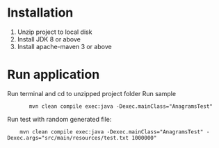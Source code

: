 # Installation 

1) Unzip project to local disk
1) Install JDK 8 or above
2) Install apache-maven 3 or above

# Run application
  
  Run terminal and cd to unzipped project folder
  Run sample  
  
           mvn clean compile exec:java -Dexec.mainClass="AnagramsTest"
    
  Run test with random generated file:
        
        mvn clean compile exec:java -Dexec.mainClass="AnagramsTest" -Dexec.args="src/main/resources/test.txt 1000000"   
   
   
   



